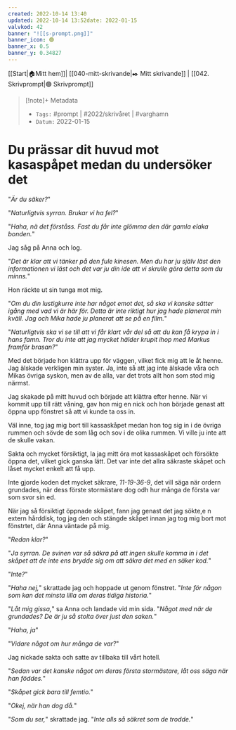 ```yaml
---
created: 2022-10-14 13:40
updated: 2022-10-14 13:52date: 2022-01-15
valvkod: 42
banner: "![[s-prompt.png]]"
banner_icon: 🟢
banner_x: 0.5
banner_y: 0.34827
---
```

[[Start|🏠Mitt hem]]| [[040-mitt-skrivande|✒️ Mitt skrivande]] | [[042. Skrivprompt|🟢 Skrivprompt]]
> [!note]+ Metadata
> * `Tags:`  #prompt | #2022/skrivåret | #varghamn 
> * `Datum:`  2022-01-15

# Du prässar dit huvud mot kasaspåpet medan du undersöker det

"*Är du säker?*"

"*Naturligtvis syrran. Brukar vi ha fel?*"

"*Haha, nä det förståss. Fast du får inte glömma den där gamla elaka bonden.*"

Jag såg på Anna och log.

"*Det är klar att vi tänker på den fule kinesen. Men du har ju själv läst den informationen vi läst och det var ju din ide att vi skrulle göra detta som du minns.*"

Hon räckte ut sin tunga mot mig.

"*Om du din lustigkurre inte har något emot det, så ska vi kanske sätter igång med vad vi är här för. Detta är inte riktigt hur jag hade planerat min kväll. Jag och Mika hade ju planerat att se på en film.*"

"*Naturligtvis ska vi se till att vi får klart vår del så att du kan få krypa in i hans famn. Tror du inte att jag mycket hälder krupit ihop med Markus framför brasan?*"

Med det började hon klättra upp för väggen, vilket fick mig att le åt henne. Jag älskade verkligen min syster. Ja, inte så att jag inte älskade våra och Mikas övriga syskon, men av de alla, var det trots allt hon som stod mig närmst.

Jag skakade på mitt huvud och började att klättra efter henne. När vi kommit upp till rätt våning, gav hon mig en nick och hon började genast att öppna upp fönstret så att vi kunde ta oss in.

Väl inne, tog jag mig bort till kassaskåpet medan hon tog sig in i de övriga rummen och sövde de som låg och sov i de olika rummen. Vi ville ju inte att de skulle vakan.

Sakta och mycket försiktigt, la jag mitt öra mot kassaskåpet och försökte öppna det, vilket gick ganska lätt. Det var inte det allra säkraste skåpet och låset mycket enkelt att få upp.

Inte gjorde koden det mycket säkrare, *11-19-36-9*, det vill säga när ordern grundades, när dess förste stormästare dog odh hur många de första var som svor sin ed.

När jag så försiktigt öppnade skåpet, fann jag genast det jag sökte,e n extern hårddisk, tog jag den och stängde skåpet innan jag tog mig bort mot fönstrtet, där Anna väntade på mig.

"*Redan klar?*"

"*Ja syrran. De svinen var så säkra på att ingen skulle komma in i det skåpet att de inte ens brydde sig om att säkra det med en säker kod.*"

"*Inte?*"

"*Haha nej,*" skrattade jag och hoppade ut genom fönstret. "*Inte för någon som kan det minsta lilla om deras tidiga historia.*"

"*Låt mig gissa,*" sa Anna och landade vid min sida. "*Något med när de grundades? De är ju så stolta över just den saken.*"

"*Haha, ja*"

"*Vidare något om hur många de var?*"

Jag nickade sakta och satte av tillbaka till vårt hotell.

"*Sedan var det kanske något om deras första stormästare, låt oss säga när han föddes.*"

"*Skåpet gick bara till femtio.*"

"*Okej, när han dog då.*"

"*Som du ser,*" skrattade jag. "*Inte alls så säkret som de trodde.*"